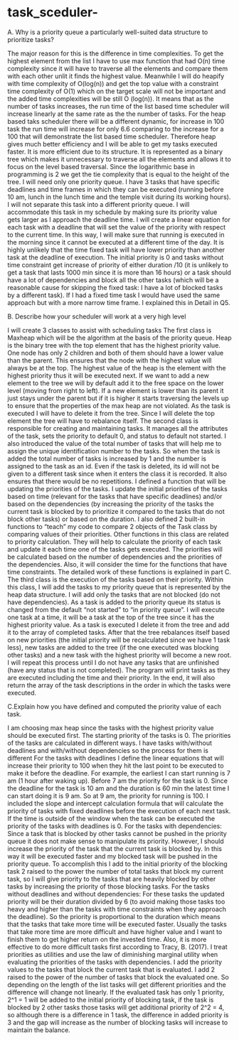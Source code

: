 # task_sceduler-
A. Why is a priority queue a particularly well-suited data structure to prioritize
tasks?

The major reason for this is the difference in time complexities. To get the highest element from
the list I have to use max function that had O(n) time complexity since it will have to traverse all
the elements and compare them with each other unlit it finds the highest value. Meanwhile I will
do heapify with time complexity of O(log(n)) and get the top value with a constraint time
complexity of O(1) which on the target scale will not be important and the added time
complexities will be still O (log(n)). It means that as the number of tasks increases, the run time
of the list based time scheduler will increase linearly at the same rate as the the number of tasks.
For the heap based taks scheduler there will be a different dynamic, for increase in 100 task the
run time will increase for only 6.6 comparing to the increase for a 100 that will demonstrate the
list based time scheduler.
Therefore heap gives much better efficiency and I will be able to get my tasks executed faster. It
is more efficient due to its structure. It is represented as a binary tree which makes it unnecessary
to traverse all the elements and allows it to focus on the level based traversal. Since the
logarithmic base in programming is 2 we get the tie complexity that is equal to the height of the
tree.
I will need only one priority queue. I have 3 tasks that have specific deadlines and time frames
in which they can be executed (running before 10 am, lunch in the lunch time and the temple
visit during its working hours).
I will not separate this task into a different priority queue. I will accommodate this task in my
schedule by making sure its priority value gets larger as I approach the deadline time. I will
create a linear equation for each task with a deadline that will set the value of the priority with
respect to the current time. In this way, I will make sure that running is executed in the morning
since it cannot be executed at a different time of the day. It is highly unlikely that the time fixed
task will have lower priority than another task at the deadline of execution. The initial priority is
0 and tasks without time constraint get increase of priority of either duration /10 (it is unlikely to
get a task that lasts 1000 min since it is more than 16 hours) or a task should have a lot of
dependencies and block all the other tasks (which will be a reasonable cause for skipping the
fixed task: I have a lot of blocked tasks by a different task).
If I had a fixed time task I would have used the same approach but with a more narrow time
frame. I explained this in Detail in Q5.

B. Describe how your scheduler will work at a very high level

I will create 3 classes to assist with scheduling tasks
The first class is Maxheap which will be the algorithm at the basis of the priority queue.
Heap is the binary tree with the top element that has the highest priority value. One node has
only 2 children and both of them should have a lower value than the parent. This ensures that the
node with the highest value will always be at the top. The highest value of the heap is the
element with the highest priority thus it will be executed next.
If we want to add a new element to the tree we will by default add it to the free space on the
lower level (moving from right to left). If a new element is lower than its parent it just stays
under the parent but if it is higher it starts traversing the levels up to ensure that the properties of
the max heap are not violated. As the task is executed I will have to delete it from the tree. Since
I will delete the top element the tree will have to rebalance itself.
The second class is responsible for creating and maintaining tasks.
It manages all the attributes of the task, sets the priority to default 0, and status to default not
started. I also introduced the value of the total number of tasks that will help me to assign the
unique identification number to the tasks. So when the task is added the total number of tasks is
increased by 1 and the number is assigned to the task as an id. Even if the task is deleted, its id
will not be given to a different task since when it enters the class it is recorded. It also ensures
that there would be no repetitions.
I defined a function that will be updating the priorities of the tasks. I update the initial priorities
of the tasks based on time (relevant for the tasks that have specific deadlines) and/or based on the
dependencies (by increasing the priority of the tasks the current task is blocked by to prioritize it
compared to the tasks that do not block other tasks) or based on the duration.
I also defined 2 built-in functions to “teach” my code to compare 2 objects of the Task class by
comparing values of their priorities.
Other functions in this class are related to priority calculation. They will help to calculate the
priority of each task and update it each time one of the tasks gets executed. The priorities will be
calculated based on the number of dependencies and the priorities of the dependencies. Also, it
will consider the time for the functions that have time constraints.
The detailed work of these functions is explained in part C.
The third class is the execution of the tasks based on their priority.
Within this class, I will add the tasks to my priority queue that is represented by the heap data
structure. I will add only the tasks that are not blocked (do not have dependencies). As a task is
added to the priority queue its status is changed from the default “not started” to “in priority
queue”. I will execute one task at a time, it will be a task at the top of the tree since it has the
highest priority value. As a task is executed I delete it from the tree and add it to the array of
completed tasks. After that the tree rebalances itself based on new priorities (the initial priority
will be recalculated since we have 1 task less), new tasks are added to the tree (if the one
executed was blocking other tasks) and a new task with the highest priority will become a new
root. I will repeat this process until I do not have any tasks that are unfinished (have any status
that is not completed). The program will print tasks as they are executed including the time and
their priority. In the end, it will also return the array of the task descriptions in the order in which
the tasks were executed.

C.Explain how you have defined and computed the priority value of each task.

I am choosing max heap since the tasks with the highest priority value should be executed first.
The starting priority of the tasks is 0. The priorities of the tasks are calculated in different ways.
I have tasks with/without deadlines and with/without dependencies so the process for them is
different
For the tasks with deadlines
I define the linear equations that will increase their priority to 100 when they hit the last point to
be executed to make it before the deadline. For example, the earliest I can start running is 7 am
(1 hour after waking up). Before 7 am the priority for the task is 0. Since the deadline for the task
is 10 am and the duration is 60 min the latest time I can start doing it is 9 am. So at 9 am, the
priority for running is 100. I included the slope and intercept calculation formula that will
calculate the priority of tasks with fixed deadlines before the execution of each next task.
If the time is outside of the window when the task can be executed the priority of the tasks with
deadlines is 0.
For the tasks with dependencies:
Since a task that is blocked by other tasks cannot be pushed in the priority queue it does not
make sense to manipulate its priority. However, I should increase the priority of the task that the
current task is blocked by. In this way it will be executed faster and my blocked task will be
pushed in the priority queue. To accomplish this I add to the initial priority of the blocking task 2
raised to the power the number of total tasks that block my current task, so I will give priority to
the tasks that are heavily blocked by other tasks by increasing the priority of those blocking
tasks.
For the tasks without deadlines and without dependencies:
For these tasks the updated priority will be their duration divided by 6 (to avoid making those
tasks too heavy and higher than the tasks with time constraints when they approach the deadline).
So the priority is proportional to the duration which means that the tasks that take more time will
be executed faster. Usually the tasks that take more time are more difficult and have higher value
and I want to finish them to get higher return on the invested time. Also, it is more effective to do
more difficult tasks first according to Tracy, B. (2017).
I treat priorities as utilities and use the law of diminishing marginal utility when evaluating the
priorities of the tasks with dependencies. I add the priority values to the tasks that block the
current task that is evaluated. I add 2 raised to the power of the number of tasks that block the
evaluated one. So depending on the length of the list tasks will get different priorities and the
difference will change not linearly. If the evaluated task has only 1 priority, 2^1 = 1 will be added
to the initial priority of blocking task, if the task is blocked by 2 other tasks those tasks will get
additional priority of 2^2 = 4, so although there is a difference in 1 task, the difference in added
priority is 3 and the gap will increase as the number of blocking tasks will increase to maintain
the balance.
